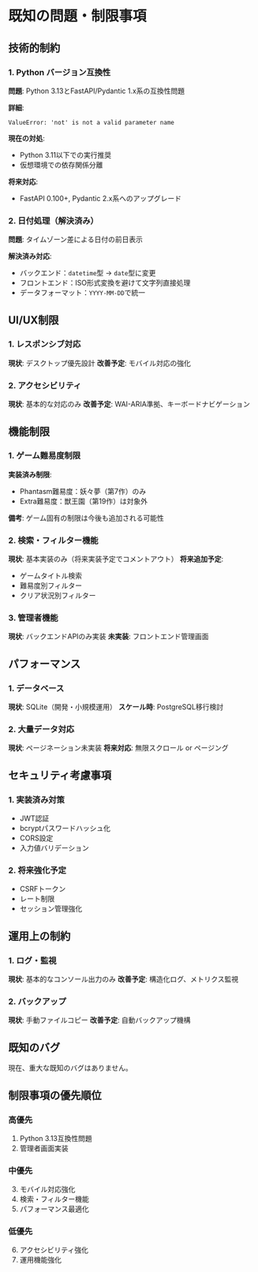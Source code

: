 # 既知の問題・制限事項

## 技術的制約

### 1. Python バージョン互換性
**問題**: Python 3.13とFastAPI/Pydantic 1.x系の互換性問題

**詳細**:
```
ValueError: 'not' is not a valid parameter name
```

**現在の対処**:
- Python 3.11以下での実行推奨
- 仮想環境での依存関係分離

**将来対応**:
- FastAPI 0.100+, Pydantic 2.x系へのアップグレード

### 2. 日付処理（解決済み）
**問題**: タイムゾーン差による日付の前日表示

**解決済み対応**:
- バックエンド：`datetime`型 → `date`型に変更
- フロントエンド：ISO形式変換を避けて文字列直接処理
- データフォーマット：`YYYY-MM-DD`で統一

## UI/UX制限

### 1. レスポンシブ対応
**現状**: デスクトップ優先設計
**改善予定**: モバイル対応の強化

### 2. アクセシビリティ
**現状**: 基本的な対応のみ
**改善予定**: WAI-ARIA準拠、キーボードナビゲーション

## 機能制限

### 1. ゲーム難易度制限
**実装済み制限**:
- Phantasm難易度：妖々夢（第7作）のみ
- Extra難易度：獣王園（第19作）は対象外

**備考**: ゲーム固有の制限は今後も追加される可能性

### 2. 検索・フィルター機能
**現状**: 基本実装のみ（将来実装予定でコメントアウト）
**将来追加予定**:
- ゲームタイトル検索
- 難易度別フィルター
- クリア状況別フィルター

### 3. 管理者機能
**現状**: バックエンドAPIのみ実装
**未実装**: フロントエンド管理画面

## パフォーマンス

### 1. データベース
**現状**: SQLite（開発・小規模運用）
**スケール時**: PostgreSQL移行検討

### 2. 大量データ対応
**現状**: ページネーション未実装
**将来対応**: 無限スクロール or ページング

## セキュリティ考慮事項

### 1. 実装済み対策
- JWT認証
- bcryptパスワードハッシュ化
- CORS設定
- 入力値バリデーション

### 2. 将来強化予定
- CSRFトークン
- レート制限
- セッション管理強化

## 運用上の制約

### 1. ログ・監視
**現状**: 基本的なコンソール出力のみ
**改善予定**: 構造化ログ、メトリクス監視

### 2. バックアップ
**現状**: 手動ファイルコピー
**改善予定**: 自動バックアップ機構

## 既知のバグ

現在、重大な既知のバグはありません。

## 制限事項の優先順位

### 高優先
1. Python 3.13互換性問題
2. 管理者画面実装

### 中優先  
3. モバイル対応強化
4. 検索・フィルター機能
5. パフォーマンス最適化

### 低優先
6. アクセシビリティ強化
7. 運用機能強化